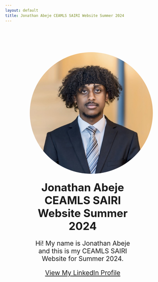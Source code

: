 ```yaml
---
layout: default
title: Jonathan Abeje CEAMLS SAIRI Website Summer 2024
---
```


<div style="text-align: center; padding: 80px; max-width: 1000px; margin: 0 auto;">

   <img src="assets/img/IMG_6974.jpg" alt="Profile Image" style="max-width: 400px; height: auto; border-radius: 50%;">

   <h1 style="font-size: 2.5em; margin-top: 20px;">Jonathan Abeje CEAMLS SAIRI Website Summer 2024</h1>

   <p style="font-size: 1.5em;">Hi! My name is Jonathan Abeje and this is my CEAMLS SAIRI Website for Summer 2024.</p>

   <p style="font-size: 1.5em;"><a href="https://www.linkedin.com/in/jonathan-abeje/" target="_blank">View My LinkedIn Profile</a></p>

</div>
